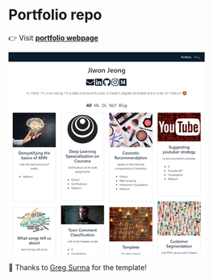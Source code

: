 # Portfolio repo

👉 Visit **[portfolio webpage](https://arch-raven.github.io/)**

![page](page.png)

🙏 Thanks to [Greg Surma](https://gsurma.github.io/) for the template!
